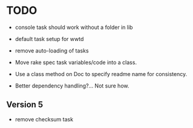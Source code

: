 TODO
====

* console task should work without a folder in lib
* default task setup for wwtd
* remove auto-loading of tasks

* Move rake spec task variables/code into a class.
* Use a class method on Doc to specify readme name for consistency.
* Better dependency handling?... Not sure how.


Version 5
---------

* remove checksum task

